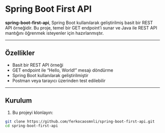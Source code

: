 # Spring Boot First API

**spring-boot-first-api**, Spring Boot kullanılarak geliştirilmiş basit bir REST API örneğidir. Bu proje, temel bir GET endpoint’i sunar ve Java ile REST API mantığını öğrenmek isteyenler için hazırlanmıştır.  

---

## Özellikler

- Basit bir REST API örneği
- GET endpoint ile “Hello, World!” mesajı döndürme
- Spring Boot kullanılarak geliştirilmiştir
- Postman veya tarayıcı üzerinden test edilebilir

---

## Kurulum

1. Bu projeyi klonlayın:  

```bash
git clone https://github.com/ferkocaosmnli/spring-boot-first-api.git
cd spring-boot-first-api
